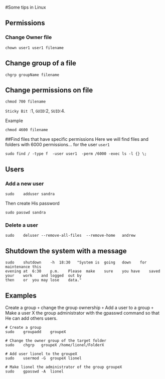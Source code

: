 #Some tips in Linux 
## Permissions
### Change Owner file
```
chown user1 user1 filename
```
## Change group of a file
```
chgrp groupName filename
```
## Change permissions on file
```
chmod 700 filename
```
`Sticky Bit `:1, `GUID`:2, `SUID`:4.

Example
```
chmod 4600 filename
```
##Find files that have specific permissions
Here we will find files and folders with 6000 permissions... for the user `user1`
```
sudo find / -type f  -user user1  -perm /6000 -exec ls -l {} \;
```
## Users
### Add a new user
```
sudo	adduser	sandra
```
Then create His password
```
sudo passwd	sandra
```
### Delete a user
```
sudo	deluser	--remove-all-files	--remove-home	andrew
```

## Shutdown the system with a message 
```
sudo	shutdown	-h	18:30	"System	is	going	down	for	maintenance	this
evening	at	6:30	p.m.	Please	make	sure	you	have	saved	your	work	and	logged	out	by
then	or	you	may	lose	data."
```
## Examples 
Create a group `+` change the group	ownership `+` Add a user to a group `+` Make a user	X	the	group	administrator	with	the	gpasswd command so that He can add others users.
```
# Create a group 
sudo	groupadd	groupeX

# Change the owner group of the target folder
sudo	chgrp	groupeX /home/lionel/FolderX

# Add user lionel to the groupeX
sudo	usermod	-G	groupeX lionel

# Make lionel the administrator of the group groupeX
sudo	gpasswd	-A	lionel
```





